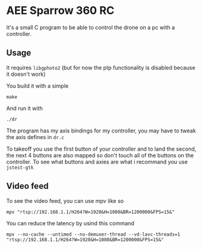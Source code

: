 # AEE Sparrow 360 RC

It's a small C program to be able to control the drone on a pc with a controller.

## Usage

It requires `libgphoto2` (but for now the ptp functionality is disabled because it doesn't work)

You build it with a simple
```
make
```
And run it with
```
./dr
```

The program has my axis bindings for my controller, you may have to tweak the axis defines in `dr.c`

To takeoff you use the first button of your controller and to land the second, the next 4 buttons are also mapped so don't touch all of the buttons on the controller. To see what buttons and axies are what i recommand you use `jstest-gtk`

## Video feed

To see the video feed, you can use mpv like so
```
mpv "rtsp://192.168.1.1/H264?W=1920&H=1080&BR=1200000&FPS=15&"
```
You can reduce the latency by usind this command
```
mpv --no-cache --untimed --no-demuxer-thread --vd-lavc-threads=1 "rtsp://192.168.1.1/H264?W=1920&H=1080&BR=1200000&FPS=15&"
```